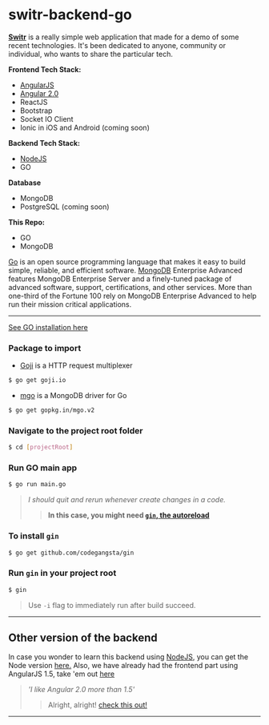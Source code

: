 # switr-backend-go
**[Switr](http://jlp.community/switr)** is a really simple web application that made for a demo of some recent technologies.
It's been dedicated to anyone, community or individual, who wants to share the particular tech.

**Frontend Tech Stack:**
* [AngularJS](https://github.com/sigit-prayoga/switr-web)
* [Angular 2.0](https://github.com/sigit-prayoga/switr-web-angular2)
* ReactJS
* Bootstrap
* Socket IO Client
* Ionic in iOS and Android (coming soon)

**Backend Tech Stack:**
* [NodeJS](https://github.com/sigit-prayoga/switr-backend)
* GO

**Database**
* MongoDB
* PostgreSQL (coming soon)

**This Repo:**
* GO
* MongoDB

[Go](https://golang.org/) is an open source programming language that makes it easy to build simple, reliable, and efficient software.
[MongoDB](https://www.mongodb.com/) Enterprise Advanced features MongoDB Enterprise Server and a finely-tuned package of advanced software, support, certifications, and other services. More than one-third of the Fortune 100 rely on MongoDB Enterprise Advanced to help run their mission critical applications.

***
[See GO installation here](https://golang.org/doc/install)

### Package to import
* [Goji](https://goji.io/) is a HTTP request multiplexer
```sh
$ go get goji.io
```

* [mgo](https://labix.org/mgo) is a MongoDB driver for Go
```sh
$ go get gopkg.in/mgo.v2
```

### Navigate to the project root folder
```sh
$ cd [projectRoot]
```

### Run GO main app
```sh
$ go run main.go
```
> *I should quit and rerun whenever create changes in a code.*
>> **In this case, you might need [```gin```, the autoreload](https://github.com/codegangsta/gin)**

### To install ```gin```
```sh
$ go get github.com/codegangsta/gin
```

### Run ```gin``` in your project root
```sh
$ gin
```

> Use ```-i``` flag to immediately run after build succeed.

***

## **Other version of the backend**
In case you wonder to learn this backend using [NodeJS](http://nodejs.org), you can get the Node version [here.](https://github.com/sigit-prayoga/switr-backend)
Also, we have already had the frontend part using AngularJS 1.5, take 'em out [here](https://github.com/sigit-prayoga/switr-web)

> *'I like Angular 2.0 more than 1.5'*
>> Alright, alright! [check this out!](https://github.com/sigit-prayoga/switr-web-angular2)

***